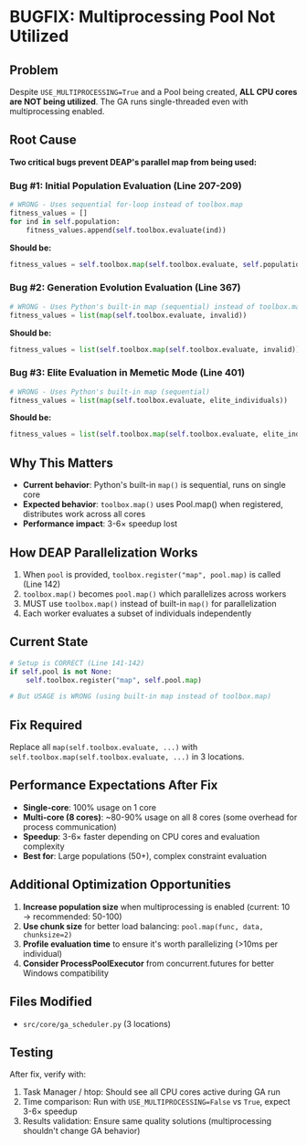 # BUGFIX: Multiprocessing Pool Not Utilized

## Problem
Despite `USE_MULTIPROCESSING=True` and a Pool being created, **ALL CPU cores are NOT being utilized**. The GA runs single-threaded even with multiprocessing enabled.

## Root Cause
**Two critical bugs prevent DEAP's parallel map from being used:**

### Bug #1: Initial Population Evaluation (Line 207-209)
```python
# WRONG - Uses sequential for-loop instead of toolbox.map
fitness_values = []
for ind in self.population:
    fitness_values.append(self.toolbox.evaluate(ind))
```

**Should be:**
```python
fitness_values = self.toolbox.map(self.toolbox.evaluate, self.population)
```

### Bug #2: Generation Evolution Evaluation (Line 367)
```python
# WRONG - Uses Python's built-in map (sequential) instead of toolbox.map
fitness_values = list(map(self.toolbox.evaluate, invalid))
```

**Should be:**
```python
fitness_values = list(self.toolbox.map(self.toolbox.evaluate, invalid))
```

### Bug #3: Elite Evaluation in Memetic Mode (Line 401)
```python
# WRONG - Uses Python's built-in map (sequential)
fitness_values = list(map(self.toolbox.evaluate, elite_individuals))
```

**Should be:**
```python
fitness_values = list(self.toolbox.map(self.toolbox.evaluate, elite_individuals))
```

## Why This Matters
- **Current behavior**: Python's built-in `map()` is sequential, runs on single core
- **Expected behavior**: `toolbox.map()` uses Pool.map() when registered, distributes work across all cores
- **Performance impact**: 3-6× speedup lost

## How DEAP Parallelization Works
1. When `pool` is provided, `toolbox.register("map", pool.map)` is called (Line 142)
2. `toolbox.map()` becomes `pool.map()` which parallelizes across workers
3. MUST use `toolbox.map()` instead of built-in `map()` for parallelization
4. Each worker evaluates a subset of individuals independently

## Current State
```python
# Setup is CORRECT (Line 141-142)
if self.pool is not None:
    self.toolbox.register("map", self.pool.map)

# But USAGE is WRONG (using built-in map instead of toolbox.map)
```

## Fix Required
Replace all `map(self.toolbox.evaluate, ...)` with `self.toolbox.map(self.toolbox.evaluate, ...)` in 3 locations.

## Performance Expectations After Fix
- **Single-core**: 100% usage on 1 core
- **Multi-core (8 cores)**: ~80-90% usage on all 8 cores (some overhead for process communication)
- **Speedup**: 3-6× faster depending on CPU cores and evaluation complexity
- **Best for**: Large populations (50+), complex constraint evaluation

## Additional Optimization Opportunities
1. **Increase population size** when multiprocessing is enabled (current: 10 → recommended: 50-100)
2. **Use chunk size** for better load balancing: `pool.map(func, data, chunksize=2)`
3. **Profile evaluation time** to ensure it's worth parallelizing (>10ms per individual)
4. **Consider ProcessPoolExecutor** from concurrent.futures for better Windows compatibility

## Files Modified
- `src/core/ga_scheduler.py` (3 locations)

## Testing
After fix, verify with:
1. Task Manager / htop: Should see all CPU cores active during GA run
2. Time comparison: Run with `USE_MULTIPROCESSING=False` vs `True`, expect 3-6× speedup
3. Results validation: Ensure same quality solutions (multiprocessing shouldn't change GA behavior)

